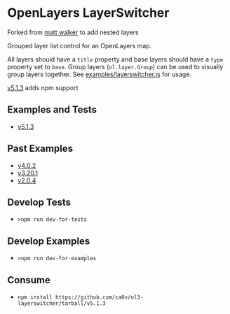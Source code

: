 # OpenLayers LayerSwitcher

Forked from [matt walker](https://github.com/walkermatt/ol-layerswitcher) to add nested layers

Grouped layer list control for an OpenLayers map.

All layers should have a `title` property and base layers should have a `type` property set to `base`. Group layers (`ol.layer.Group`) can be used to visually group layers together. See [examples/layerswitcher.js](examples/layerswitcher.js) for usage.

[v5.1.3](https://github.com/ca0v/ol3-layerswitcher/tree/v5.1.3) adds npm support

## Examples and Tests

-   [v5.1.3](https://rawgit.com/ca0v/ol3-layerswitcher/v5.1.3/loaders/tests.html?theme=dark&debug=1)

## Past Examples

-   [v4.0.2](https://rawgit.com/ca0v/ol3-layerswitcher/v4.0.2/rawgit.html)
-   [v3.20.1](https://rawgit.com/ca0v/ol3-layerswitcher/v3.20.1/rawgit.html)
-   [v2.0.4](https://cdn.rawgit.com/ca0v/ol3-layerswitcher/v2.0.4/rawgit.html)

## Develop Tests

-   `>npm run dev-for-tests`

## Develop Examples

-   `>npm run dev-for-examples`

## Consume

-   `npm install https://github.com/ca0v/ol3-layerswitcher/tarball/v5.1.3`
